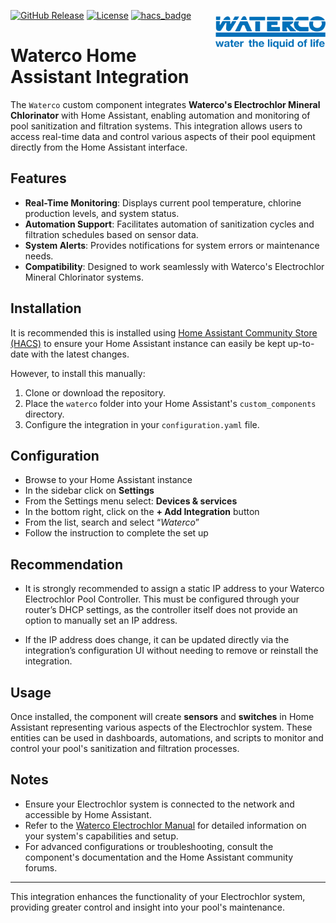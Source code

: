 <img src="https://raw.githubusercontent.com/brezlord/hass-waterco-electrochlor/refs/heads/main/images/waterco-logo.png"
     alt="Waterco Logo"
     width="35%"
     align="right"
     style="float: right; margin: 10px 0px 20px 20px;" />

[![GitHub Release](https://img.shields.io/github/release/brezlord/hass-waterco-electrochlor.svg?style=flat-square)](https://github.com/brezlord/hass-waterco-electrochlor/releases)
[![License](https://img.shields.io/github/license/brezlord/hass-waterco-electrochlor.svg?style=flat-square)](LICENSE.md)
[![hacs_badge](https://img.shields.io/badge/HACS-Default-orange.svg?style=flat-square)](https://github.com/custom-components/hacs)

# Waterco Home Assistant Integration

The `Waterco` custom component integrates **Waterco's Electrochlor Mineral Chlorinator** with Home Assistant, enabling automation and monitoring of pool sanitization and filtration systems. This integration allows users to access real-time data and control various aspects of their pool equipment directly from the Home Assistant interface.

## Features

- **Real-Time Monitoring**: Displays current pool temperature, chlorine production levels, and system status.
- **Automation Support**: Facilitates automation of sanitization cycles and filtration schedules based on sensor data.
- **System Alerts**: Provides notifications for system errors or maintenance needs.
- **Compatibility**: Designed to work seamlessly with Waterco's Electrochlor Mineral Chlorinator systems.

## Installation

It is recommended this is installed using [Home Assistant Community Store (HACS)](https://hacs.xyz/) to ensure your Home Assistant instance can easily be kept up-to-date with the latest changes.

However, to install this manually:

1. Clone or download the repository.
2. Place the `waterco` folder into your Home Assistant's `custom_components` directory.
3. Configure the integration in your `configuration.yaml` file.

## Configuration

- Browse to your Home Assistant instance
- In the sidebar click on  **Settings**
- From the Settings menu select: **Devices & services**
- In the bottom right, click on the **+ Add Integration** button
- From the list, search and select “_Waterco_”
- Follow the instruction to complete the set up

## Recommendation

- It is strongly recommended to assign a static IP address to your Waterco Electrochlor Pool Controller. This must be configured through your router’s DHCP settings, as the controller itself does not provide an option to manually set an IP address.

- If the IP address does change, it can be updated directly via the integration’s configuration UI without needing to remove or reinstall the integration.

## Usage

Once installed, the component will create **sensors** and **switches** in Home Assistant representing various aspects of the Electrochlor system. These entities can be used in dashboards, automations, and scripts to monitor and control your pool's sanitization and filtration processes.

## Notes

- Ensure your Electrochlor system is connected to the network and accessible by Home Assistant.
- Refer to the [Waterco Electrochlor Manual](https://www.waterco.com.au/waterco/manuals/pool-spa/chlorination/electrochlor-mineral-chlorinator_manual_jan18_single.pdf) for detailed information on your system's capabilities and setup.
- For advanced configurations or troubleshooting, consult the component's documentation and the Home Assistant community forums.

---

This integration enhances the functionality of your Electrochlor system, providing greater control and insight into your pool's maintenance.
